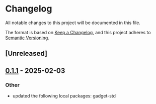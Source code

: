 # Changelog

All notable changes to this project will be documented in this file.

The format is based on [Keep a Changelog](https://keepachangelog.com/en/1.0.0/),
and this project adheres to [Semantic Versioning](https://semver.org/spec/v2.0.0.html).

## [Unreleased]

## [0.1.1](https://github.com/tangle-network/gadget/compare/gadget-crypto-core-v0.1.0...gadget-crypto-core-v0.1.1) - 2025-02-03

### Other

- updated the following local packages: gadget-std
